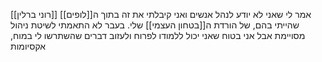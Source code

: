 [[רוני ברלין]] אמר לי שאני לא יודע לנהל אנשים ואני קיבלתי את זה בתוך ה[[לופים]] שהייתי בהם, של הורדת ה[[בטחון העצמי]] שלי. בעבר לא התאמתי לשיטת ניהול מסויימת אבל אני בטוח שאני יכול ללמודו לפרוח ולעזוב דברים שהשתרשו לי במוח, אקסיומות